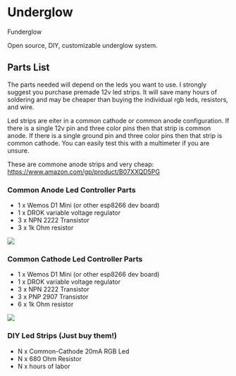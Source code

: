 # Underglow

Funderglow  
  
Open source, DIY, customizable underglow system.

## Parts List

The parts needed will depend on the leds you want to use. I strongly suggest
you purchase premade 12v led strips. It will save many hours of soldering and may
be cheaper than buying the individual rgb leds, resistors, and wire.  

Led strips are eiter in a common cathode or common anode configuration. If
there is a single 12v pin and three color pins then that strip is common anode.
If there is a single ground pin and three color pins then that strip is common
cathode. You can easily test this with a multimeter if you are unsure.  

These are commone anode strips and very cheap: https://www.amazon.com/gp/product/B07XXQD5PG  

### Common Anode Led Controller Parts
* 1 x Wemos D1 Mini (or other esp8266 dev board)
* 1 x DROK variable voltage regulator
* 3 x NPN 2222 Transistor
* 3 x 1k Ohm resistor

![](./circuit_diagrams/led_controller_common_anode_bb.png)

### Common Cathode Led Controller Parts
* 1 x Wemos D1 Mini (or other esp8266 dev board)
* 1 x DROK variable voltage regulator
* 3 x NPN 2222 Transistor
* 3 x PNP 2907 Transistor
* 6 x 1k Ohm resistor

![](./circuit_diagrams/led_controller_common_cathode_bb.png)

### DIY Led Strips (Just buy them!)
* N x Common-Cathode 20mA RGB Led
* N x 680 Ohm Resistor
* N x hours of labor
